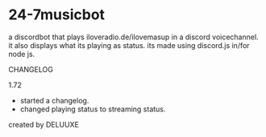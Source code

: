 # 24-7musicbot
a discordbot that plays iloveradio.de/ilovemasup in a discord voicechannel. it also displays what its playing as status.
its made using discord.js in/for node js.

CHANGELOG

1.72

  * started a changelog.
  * changed playing status to streaming status.
  
created by DELUUXE
